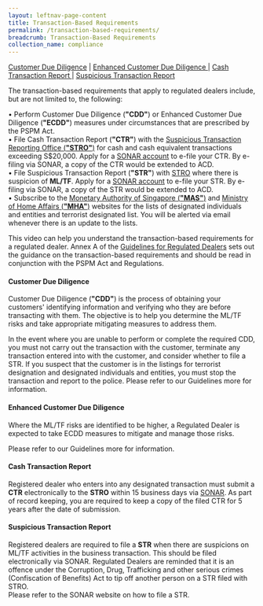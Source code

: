 ```yaml
---
layout: leftnav-page-content
title: Transaction-Based Requirements
permalink: /transaction-based-requirements/
breadcrumb: Transaction-Based Requirements
collection_name: compliance
---
```


<a href="#Customer Due Diligence">Customer Due Diligence</a> | <a href="#Enhanced Customer Due Diligence">Enhanced Customer Due Diligence </a> | <a href="#Cash Transaction Report">Cash Transaction Report </a> | <a href="#Suspicious Transaction Report">Suspicious Transaction Report </a>

The transaction-based requirements that apply to regulated dealers include, but are not limited to, the following:

• Perform Customer Due Diligence (**"CDD"**) or Enhanced Customer Due Diligence (**"ECDD"**) measures under circumstances that are prescribed by the PSPM Act.<br>
• File Cash Transaction Report (**"CTR"**) with the [Suspicious Transaction Reporting Office (**"STRO"**)](https://www.police.gov.sg/advisories/crime/commercial-crimes/suspicious-transaction-reporting-office) for cash and cash equivalent transactions exceeding S$20,000. Apply for a [SONAR account](https://www.police.gov.sg/sonar) to e-file your CTR. By e-filing via SONAR, a copy of the CTR would be extended to ACD. <br>
• File Suspicious Transaction Report (**"STR"**) with [STRO](https://www.police.gov.sg/advisories/crime/commercial-crimes/suspicious-transaction-reporting-office) where there is suspicion of **ML/TF**. Apply for a [SONAR account](https://www.police.gov.sg/sonar) to e-file your STR. By e-filing via SONAR, a copy of the STR would be extended to ACD.<br>
• Subscribe to the [Monetary Authority of Singapore (**"MAS"**)](https://www.mas.gov.sg/subscription-services) and [Ministry of Home Affairs (**"MHA"**)](https://www.mha.gov.sg/inter-ministry-committee-terrorist-designation-(imc-td)) websites for the lists of designated individuals and entities and terrorist designated list. You will be alerted via email whenever there is an update to the lists.

This video can help you understand the transaction-based requirements for a regulated dealer. Annex A of the [Guidelines for Regulated Dealers](/images/Guidelines%20for%20regulated%20dealers_20190828_V1.1Final.pdf) sets out the guidance on the transaction-based requirements and should be read in conjunction with the PSPM Act and Regulations.

#### <a id="Customer Due Diligence"></a> Customer Due Diligence

Customer Due Diligence (**"CDD"**) is the process of obtaining your customers' identifying information and verifying who they are before transacting with them. The objective is to help you determine the ML/TF risks and take appropriate mitigating measures to address them.

In the event where you are unable to perform or complete the required CDD, you must not carry out the transaction with the customer, terminate any transaction entered into with the customer, and consider whether to file a STR. If you suspect that the customer is in the listings for terrorist designation and designated individuals and entities, you must stop the transaction and report to the police. Please refer to our Guidelines more for information.

#### <a id="Enhanced Customer Due Diligence"></a> Enhanced Customer Due Diligence

Where the ML/TF risks are identified to be higher, a Regulated Dealer is expected to take ECDD measures to mitigate and manage those risks.

Please refer to our Guidelines more for information.

#### <a id="Cash Transaction Report"></a> Cash Transaction Report

Registered dealer who enters into any designated transaction must submit a **CTR** electronically to the **STRO** within 15 business days via [SONAR](www.police.gov.sg/sonar). As part of record keeping, you are required to keep a copy of the filed CTR for 5 years after the date of submission.


#### <a id="Suspicious Transaction Report"></a> Suspicious Transaction Report

Registered dealers are required to file a **STR** when there are suspicions on ML/TF activities in the business transaction. This should be filed electronically via SONAR. Regulated Dealers are reminded that it is an offence under the Corruption, Drug, Trafficking and other serious crimes (Confiscation of Benefits) Act to tip off another person on a STR filed with STRO.<br>
Please refer to the SONAR website on how to file a STR.

